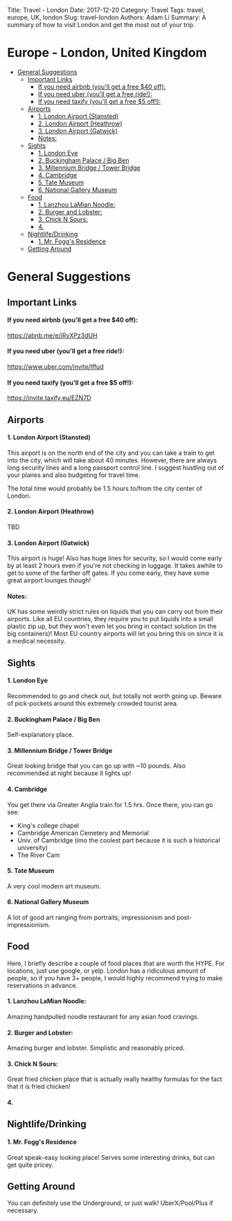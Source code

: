 Title: Travel - London
Date: 2017-12-20
Category: Travel
Tags: travel, europe, UK, london
Slug: travel-london
Authors: Adam Li
Summary: A summary of how to visit London and get the most out of your trip.

# Europe - London, United Kingdom
<!-- MarkdownTOC autolink="true" -->

- [General Suggestions](#general-suggestions)
    - [Important Links](#important-links)
        - [If you need airbnb \(you'll get a free $40 off\):](#if-you-need-airbnb-youll-get-a-free-%2440-off)
        - [If you need uber \(you'll get a free ride!\):](#if-you-need-uber-youll-get-a-free-ride)
        - [If you need taxify \(you'll get a free $5 off!\):](#if-you-need-taxify-youll-get-a-free-%245-off)
    - [Airports](#airports)
        - [1. London Airport \(Stansted\)](#1-london-airport-stansted)
        - [2. London Airport \(Heathrow\)](#2-london-airport-heathrow)
        - [3. London Airport \(Gatwick\)](#3-london-airport-gatwick)
        - [Notes:](#notes)
    - [Sights](#sights)
        - [1. London Eye](#1-london-eye)
        - [2. Buckingham Palace / Big Ben](#2-buckingham-palace--big-ben)
        - [3. Millennium Bridge / Tower Bridge](#3-millenium-bridge--tower-bridge)
        - [4. Cambridge](#4-cambridge)
        - [5. Tate Museum](#5-tate-museum)
        - [6. National Gallery Museum](#6-national-gallery-museum)
    - [Food](#food)
        - [1. Lanzhou LaMian Noodle:](#1-lanzhou-lamian-noodle)
        - [2. Burger and Lobster:](#2-burger-and-lobster)
        - [3. Chick N Sours:](#3-chick-n-sours)
        - [4.](#4)
    - [Nightlife/Drinking](#nightlifedrinking)
        - [1. Mr. Fogg's Residence](#1-mr-foggs-residence)
    - [Getting Around](#getting-around)

<!-- /MarkdownTOC -->

# General Suggestions

## Important Links
#### If you need airbnb (you'll get a free $40 off):
<a href="https://abnb.me/e/jRvXPz3dUH">https://abnb.me/e/jRvXPz3dUH</a>
#### If you need uber (you'll get a free ride!):
<a href="https://www.uber.com/invite/lffud">https://www.uber.com/invite/lffud</a>
#### If you need taxify (you'll get a free $5 off!):
<a href="https://invite.taxify.eu/EZN7D">https://invite.taxify.eu/EZN7D</a>

## Airports
#### 1. London Airport (Stansted)
This airport is on the north end of the city and you can take a train to get into the city, which will take about 40 minutes. However, there are always long security lines and a long passport control line. I suggest hustling out of your planes and also budgeting for travel time.

The total time would probably be 1.5 hours to/from the city center of London.

#### 2. London Airport (Heathrow)
TBD

#### 3. London Airport (Gatwick)
This airport is huge! Also has huge lines for security, so I would come early by at least 2 hours even if you're not checking in luggage. It takes awhile to get to some of the farther off gates. If you come early, they have some great airport lounges though!

#### Notes:
UK has some weirdly strict rules on liquids that you can carry out from their airports. Like all EU countries, they require you to put liquids into a small plastic zip up, but they won't even let you bring in contact solution (in the big containers)! Most EU country airports will let you bring this on since it is a medical necessity. 

## Sights
<!-- 1. Stonehenge day trip / Salisbury 
Southwest train from waterloo for 1.5 hrs
3. Oxford:
Oxford Univ.
Ashmolean Museum
Pitt Rivers Museum -->

#### 1. London Eye
Recommended to go and check out, but totally not worth going up. Beware of pick-pockets around this extremely crowded tourist area.

#### 2. Buckingham Palace / Big Ben
Self-explanatory place.

#### 3. Millennium Bridge / Tower Bridge
Great looking bridge that you can go up with ~10 pounds. Also recommended at night because it lights up!

#### 4. Cambridge
You get there via Greater Anglia train for 1.5 hrs. Once there, you can go see:
- King's college chapel
- Cambridge American Cemetery and Memorial
- Univ. of Cambridge (imo the coolest part because it is such a historical university)
- The River Cam

#### 5. Tate Museum
A very cool modern art museum.

#### 6. National Gallery Museum
A lot of good art ranging from portraits, impressionism and post-impressionism.

## Food
Here, I briefly describe a couple of food places that are worth the HYPE. For locations, just use google, or yelp. London has a ridiculous amount of people, so if you have 3+ people, I would highly recommend trying to make reservations in advance.

#### 1. Lanzhou LaMian Noodle:
Amazing handpulled noodle restaurant for any asian food cravings.

#### 2. Burger and Lobster:
Amazing burger and lobster. Simplistic and reasonably priced.

#### 3. Chick N Sours:
Great fried chicken place that is actually really healthy formulas for the fact that it is fried chicken!

#### 4. 

## Nightlife/Drinking
#### 1. Mr. Fogg's Residence
Great speak-easy looking place! Serves some interesting drinks, but can get quite pricey.

<!-- #### 2. Ministry of Sound -->


## Getting Around
You can definitely use the Underground, or just walk! UberX/Pool/Plus if necessary.
